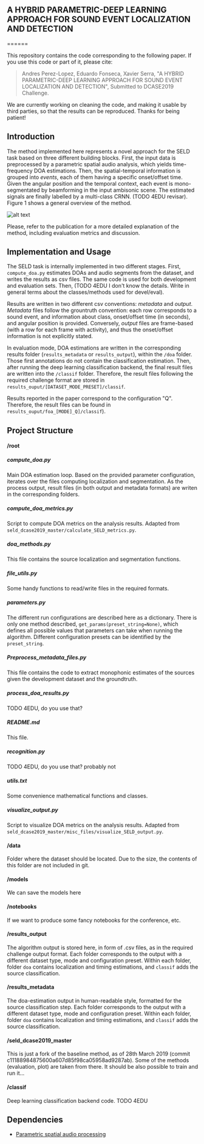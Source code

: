 ## A HYBRID PARAMETRIC-DEEP LEARNING APPROACH FOR SOUND EVENT LOCALIZATION AND DETECTION
======

This repository contains the code corresponding to the following paper. If you use this code or part of it, please cite:

> Andres Perez-Lopez, Eduardo Fonseca, Xavier Serra, "A HYBRID PARAMETRIC-DEEP LEARNING APPROACH FOR SOUND EVENT LOCALIZATION AND DETECTION",
Submitted to DCASE2019 Challenge.

We are currently working on cleaning the code, and making it usable by third parties,
so that the results can be reproduced. Thanks for being patient!


Introduction
-----------------
The method implemented here represents a novel approach for the SELD task based on three different building blocks.
First, the input data is preprocessed by a parametric spatial audio analysis, which yields time-frequency DOA estimations.
Then, the spatial-temporal information is grouped into _events_, each of them having a specific onset/offset time.
Given the angular position and the temporal context, each event is mono-segmentated by beamforming in the input ambisonic scene.
The estimated signals are finally labelled by a multi-class CRNN. (TODO 4EDU revisar).
Figure 1 shows a general overview of the method.


![alt text](https://github.com/andresperezlopez/DCASE2019_task3/tree/master/figs/DCASE19Task3_backend_archi_v3.png "Logo Title Text 1")



Please, refer to the publication for a more detailed explanation of the method,
including evaluation metrics and discussion.


Implementation and Usage
-----------------
The SELD task is internally implemented in two different stages.
First, `compute_doa.py` estimates DOAs and audio segments from the dataset, and writes the results as csv files.
The same code is used for both development and evaluation sets. 
Then, (TODO 4EDU I don't know the details. Write in general terms about the classes/methods used for devel/eval).

Results are written in two different csv conventions: _metadata_ and _output_.
_Metadata_ files follow the grountruth convention: each row corresponds to a sound event, 
and information about class, onset/offset time (in seconds), and angular position is provided.
Conversely, _output_ files are frame-based (with a row for each frame with activity),
and thus the onset/offset information is not explicitly stated.

In evaluation mode, DOA estimations are written in the corresponding results folder (`results_metadata` or `results_output`),
within the `/doa` folder. Those first annotations do not contain the classification estimation.
Then, after running the deep learning classification backend, the final result files are written into
the `/classif` folder. 
Therefore, the result files following the required challenge format are stored in
`results_ouput/[DATASET_MODE_PRESET]/classif`.

Results reported in the paper correspond to the configuration "Q".
Therefore, the result files can be found in `results_ouput/foa_[MODE]_Q]/classif`).


Project Structure
-----------------

#### /root


##### compute_doa.py
Main DOA estimation loop. Based on the provided parameter configuration, iterates over the files
computing localization and segmentation. As the process output, result files (in both output and metadata formats)
are writen in the corresponding folders. 

##### compute_doa_metrics.py
Script to compute DOA metrics on the analysis results.
Adapted from `seld_dcase2019_master/calculate_SELD_metrics.py`.

##### doa_methods.py
This file contains the source localization and segmentation functions.

##### file_utils.py
Some handy functions to read/write files in the required formats.

##### parameters.py
The different run configurations are described here as a dictionary.
There is only one method described, `get_params(preset_string=None)`, which
defines all possible values that  parameters can take when running the 
algorithm.
Different configuration presets can be identified by the `preset_string`.

##### Preprocess_metadata_files.py
This file contains the code to extract monophonic estimates of the sources
given the development dataset and the groundtruth.

##### process_doa_results.py
TODO 4EDU, do you use that?

##### README.md
This file.

##### recognition.py
TODO 4EDU, do you use that? probably not

##### utils.txt
Some convenience mathematical functions and classes.

##### visualize_output.py
Script to visualize DOA metrics on the analysis results.
Adapted from `seld_dcase2019_master/misc_files/visualize_SELD_output.py`.

#### /data
Folder where the dataset should be located. 
Due to the size, the contents of this folder are not included in git.

#### /models
We can save the models here

#### /notebooks
If we want to produce some fancy notebooks for the conference, etc.

#### /results_output
The algorithm output is stored here, in form of .csv files, as in the required challenge output format.
Each folder corresponds to the output with a different dataset type, mode and
configuration preset. Within each folder, folder `doa` contains localization and timing estimations,
and `classif` adds the source classification.

#### /results_metadata
The doa-estimation output in human-readable style, formatted for the source classification step.
Each folder corresponds to the output with a different dataset type, mode and
configuration preset. Within each folder, folder `doa` contains localization and timing estimations,
and `classif` adds the source classification.

#### /seld_dcase2019_master
This is just a fork of the baseline method, as of 28th March 2019 
(commit c11188984875600a607d85f98ca05958ad9287ab).
Some of the methods (evaluation, plot) are taken from there. 
It should be also possible to train and run it...


#### /classif
Deep learning classification backend code.
TODO 4EDU


Dependencies
-----------------
 - [Parametric spatial audio processing](https://github.com/andresperezlopez/parametric_spatial_audio_processing/tree/master)